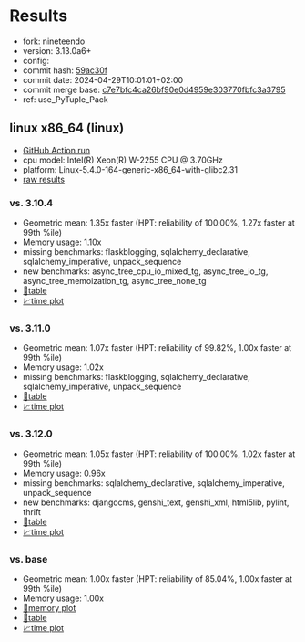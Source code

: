 # Results

- fork: nineteendo
- version: 3.13.0a6+
- config: 
- commit hash: [59ac30f](https://github.com/nineteendo/cpython/commit/59ac30f)
- commit date: 2024-04-29T10:01:01+02:00
- commit merge base: [c7e7bfc4ca26bf90e0d4959e303770fbfc3a3795](https://github.com/nineteendo/cpython/commit/c7e7bfc4ca26bf90e0d4959e303770fbfc3a3795)
- ref: use_PyTuple_Pack

## linux x86_64 (linux)

- [GitHub Action run](https://github.com/faster-cpython/benchmarking/actions/runs/8878741589)
- cpu model: Intel(R) Xeon(R) W-2255 CPU @ 3.70GHz
- platform: Linux-5.4.0-164-generic-x86_64-with-glibc2.31
- [raw results](bm-20240429-linux-x86_64-nineteendo-use_PyTuple_Pack-3.13.0a6%2B-59ac30f.json)

### vs. 3.10.4

- Geometric mean: 1.35x faster (HPT: reliability of 100.00%, 1.27x faster at 99th %ile)
- Memory usage: 1.10x
- missing benchmarks: flaskblogging, sqlalchemy_declarative, sqlalchemy_imperative, unpack_sequence
- new benchmarks: async_tree_cpu_io_mixed_tg, async_tree_io_tg, async_tree_memoization_tg, async_tree_none_tg
- [📄table](bm-20240429-linux-x86_64-nineteendo-use_PyTuple_Pack-3.13.0a6%2B-59ac30f-vs-3.10.4.md)
- [📈time plot](bm-20240429-linux-x86_64-nineteendo-use_PyTuple_Pack-3.13.0a6%2B-59ac30f-vs-3.10.4.png)

### vs. 3.11.0

- Geometric mean: 1.07x faster (HPT: reliability of 99.82%, 1.00x faster at 99th %ile)
- Memory usage: 1.02x
- missing benchmarks: flaskblogging, sqlalchemy_declarative, sqlalchemy_imperative, unpack_sequence
- [📄table](bm-20240429-linux-x86_64-nineteendo-use_PyTuple_Pack-3.13.0a6%2B-59ac30f-vs-3.11.0.md)
- [📈time plot](bm-20240429-linux-x86_64-nineteendo-use_PyTuple_Pack-3.13.0a6%2B-59ac30f-vs-3.11.0.png)

### vs. 3.12.0

- Geometric mean: 1.05x faster (HPT: reliability of 100.00%, 1.02x faster at 99th %ile)
- Memory usage: 0.96x
- missing benchmarks: sqlalchemy_declarative, sqlalchemy_imperative, unpack_sequence
- new benchmarks: djangocms, genshi_text, genshi_xml, html5lib, pylint, thrift
- [📄table](bm-20240429-linux-x86_64-nineteendo-use_PyTuple_Pack-3.13.0a6%2B-59ac30f-vs-3.12.0.md)
- [📈time plot](bm-20240429-linux-x86_64-nineteendo-use_PyTuple_Pack-3.13.0a6%2B-59ac30f-vs-3.12.0.png)

### vs. base

- Geometric mean: 1.00x faster (HPT: reliability of 85.04%, 1.00x faster at 99th %ile)
- Memory usage: 1.00x
- [🧠memory plot](bm-20240429-linux-x86_64-nineteendo-use_PyTuple_Pack-3.13.0a6%2B-59ac30f-vs-base-mem.png)
- [📄table](bm-20240429-linux-x86_64-nineteendo-use_PyTuple_Pack-3.13.0a6%2B-59ac30f-vs-base.md)
- [📈time plot](bm-20240429-linux-x86_64-nineteendo-use_PyTuple_Pack-3.13.0a6%2B-59ac30f-vs-base.png)

